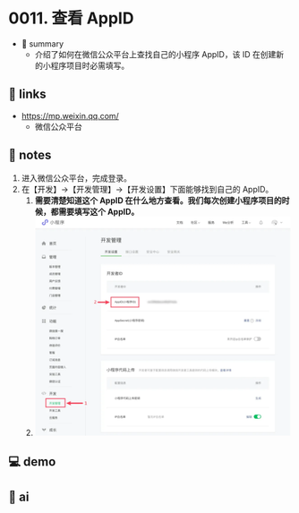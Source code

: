 # 0011. 查看 AppID

- 📝 summary
  - 介绍了如何在微信公众平台上查找自己的小程序 AppID，该 ID 在创建新的小程序项目时必需填写。

## 🔗 links

- https://mp.weixin.qq.com/
  - 微信公众平台

## 📒 notes

1. 进入微信公众平台，完成登录。
2. 在【开发】->【开发管理】->【开发设置】下面能够找到自己的 AppID。
   1. **需要清楚知道这个 AppID 在什么地方查看。我们每次创建小程序项目的时候，都需要填写这个 AppID。**
   2. ![](md-imgs/2024-10-23-13-38-11.png)

## 💻 demo
## 🤖 ai